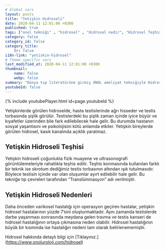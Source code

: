 ```yaml
---
# Global vars
layout: posts
title: "Yetişkin Hidroseli"
date: 2020-04-11 12:01:00 +0300
published: true
tags: ["onol tekniği" , "hidrosel" , "Hidrosel nedir", "Hidrosel Teşhis", "Hidrosel Belirti", "Hidrosel Ameliyat Tekniği", "Hidrosel ameliyatı" ,  "Yetişkin hidroseli", "çocuk hidroseli" , "hidrosel nedeni" , "hidrosel tedavi" , "hidrosel çözüm" , "hidrosel ameliyatsız tedavi" , "hidrosel ameliyatı ne zaman yapılır", "onol tekniği nedir" , "onol ameliyatı" , "onol hidrosel ameliyatı"]
category: false
category_id: false
category_title:
    tr: false
i18n-link: "yetiskin-hidrosel"
# Theme specific vars
last_modified_at: 2020-04-11 12:01:00 +0300
thumbnail:
    name: false
    webp: false
summary: "Dünya tıp literatürüne girmiş ONOL ameliyat tekniğiyle Hidrosel ameliyatı nasıl yapılır? , Hidrosel nedir? , Hidrosel Teşhisi? , Hidrosel Belirtileri? , Hidrosel Ameliyat Teknikleri? ,  Hidrosel ameliyatının incelikleri? , Yetişkin hidroseli , çocuk hidroseli , Yetişkin hidroseli ve çocuk hidroseli ile alakalı geniş bilgi.."
youtubeId: false
---
```

{% include youtubePlayer.html id=page.youtubeId %}




Yetişkinlerde görülen hidroselde, hasta testislerinde ağrı hisseder ve testis torbasında şişlik görülür. Testislerdeki bu şişlik zaman içinde iyice büyür ve kıyafetler üzerinden bile fark edilebilecek hale gelir. Bu durumda hastanın sosyal yaşantısını ve psikolojisini kötü anlamda etkiler. Yetişkin bireylerde görülen hidrosel, kasık kanalında açıklık yaratmaz.

## Yetişkin Hidroseli Teşhisi

Yetişkin hidroseli çoğunlukla fizik muayene ve ultrasonografi görüntülemeleriyle rahatlıkla teşhis edilir.  Teşhis konmasında kullanılan farklı bir teknik ise skrotum dediğimiz testis torbasının altından ışık tutulmasıdır. Böylece testisin içinde var olan oluşumlar ayırt edilebilir hale gelir. Bu tekniğe tıp çevreleri tarafından “Translüminasyon” adı verilmiştir.

## Yetişkin Hidroseli Nedenleri

Daha önceden varikosel hastalığı için operasyon geçiren hastalar, yetişkin hidrosel hastalarının yüzde 7’sini oluşturmaktadır. Aynı zamanda testislerde darbe yaşanması sonrasında meydana gelen travma ve testis kanseri de hidrosel hastalığının ortaya çıkmasına neden olabilir. Hidrosel hastalığının büyük bir kısmında ise hastalığın nedeni tam olarak belirlenememiştir.


Hidrosel hakkında detaylı bilgi için [Tıklayınız.] (https://www.onoluroloji.com/hidrosel)
